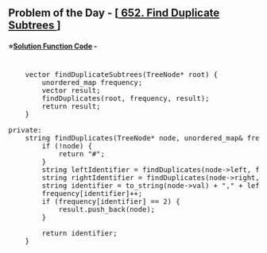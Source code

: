 ## Problem of the Day - [<a href="https://leetcode.com/problems/find-duplicate-subtrees/description/"> 652. Find Duplicate Subtrees </a>]


#### ⭐<ins>Solution Function Code</ins> -
<pre>

    vector<TreeNode*> findDuplicateSubtrees(TreeNode* root) {
        unordered_map<string, int> frequency;
        vector<TreeNode*> result;
        findDuplicates(root, frequency, result);
        return result;
    }
    
private:
    string findDuplicates(TreeNode* node, unordered_map<string, int>& frequency, vector<TreeNode*>& result) {
        if (!node) {
            return "#";
        }        
        string leftIdentifier = findDuplicates(node->left, frequency, result);
        string rightIdentifier = findDuplicates(node->right, frequency, result);
        string identifier = to_string(node->val) + "," + leftIdentifier + "," + rightIdentifier;
        frequency[identifier]++;        
        if (frequency[identifier] == 2) {
            result.push_back(node);
        }
        
        return identifier;
    }
</pre>
